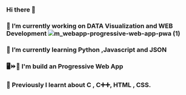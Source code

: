 ### Hi there 👋
### 🔭 I’m currently working on DATA Visualization and WEB Development ![m_webapp-progressive-web-app-pwa (1)](https://user-images.githubusercontent.com/68476475/114370879-94969780-9b9d-11eb-8167-2e47714ec36a.png)






### 🌱 I’m currently learning Python ,Javascript and JSON 
### 🖥️⏩📱 I'm build an Progressive Web App
### 📙 Previously I learnt about C , C➕➕, HTML , CSS.
<!-- 👯 I’m looking to collaborate on ...
- 🤔 I’m looking for help with ...
- 💬 Ask me about ...
- 📫 How to reach me: ...
- 😄 Pronouns: ...
- ⚡ Fun fact: ...
-->

